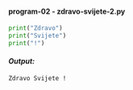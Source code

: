 
<a name="zdravo-svijete-2.py"/>

#### program-02 - zdravo-svijete-2.py

```python
print("Zdravo")
print("Svijete")
print("!")
```

#### _Output:_
```
Zdravo Svijete !
```
